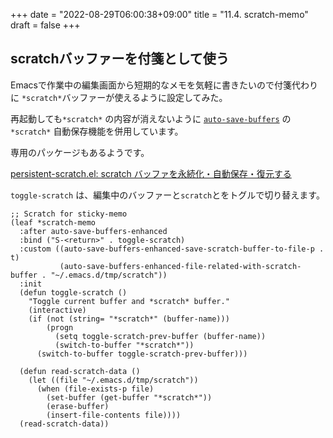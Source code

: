 +++
date = "2022-08-29T06:00:38+09:00"
title = "11.4. scratch-memo"
draft = false
+++

## scratchバッファーを付箋として使う

Emacsで作業中の編集画面から短期的なメモを気軽に書きたいので付箋代わりに `*scratch*`バッファーが使えるように設定してみた。

再起動しても`*scratch*` の内容が消えないように [`auto-save-buffers`](http://emacs.rubikitch.com/auto-save-buffers-enhanced/) の `*scratch*` 自動保存機能を併用しています。

専用のパッケージもあるようです。

[persistent-scratch.el: scratch バッファを永続化・自動保存・復元する](http://emacs.rubikitch.com/persistent-scratch/) 

`toggle-scratch` は、編集中のバッファーと`scratch`とをトグルで切り替えます。

```elisp
;; Scratch for sticky-memo
(leaf *scratch-memo
  :after auto-save-buffers-enhanced
  :bind ("S-<return>" . toggle-scratch)
  :custom ((auto-save-buffers-enhanced-save-scratch-buffer-to-file-p . t)
		   (auto-save-buffers-enhanced-file-related-with-scratch-buffer . "~/.emacs.d/tmp/scratch"))
  :init
  (defun toggle-scratch ()
	"Toggle current buffer and *scratch* buffer."
	(interactive)
	(if (not (string= "*scratch*" (buffer-name)))
		(progn
		  (setq toggle-scratch-prev-buffer (buffer-name))
		  (switch-to-buffer "*scratch*"))
	  (switch-to-buffer toggle-scratch-prev-buffer)))

  (defun read-scratch-data ()
	(let ((file "~/.emacs.d/tmp/scratch"))
	  (when (file-exists-p file)
		(set-buffer (get-buffer "*scratch*"))
		(erase-buffer)
		(insert-file-contents file))))
  (read-scratch-data))
```

